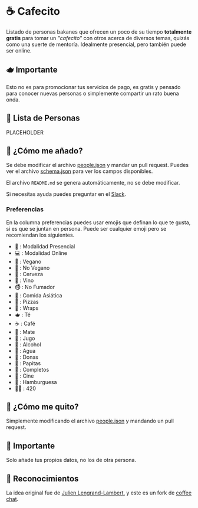 # ☕ Cafecito

Listado de personas bakanes que ofrecen un poco de su tiempo **totalmente gratis** para tomar un _"cafecito"_ con otros acerca de diversos temas, quizás como una suerte de mentoría. Idealmente presencial, pero también puede ser online.

## 🫖 Importante

Esto no es para promocionar tus servicios de pago, es gratis y pensado para conocer nuevas personas
o simplemente compartir un rato buena onda.

## 🍪 Lista de Personas

PLACEHOLDER

## 🍰 ¿Cómo me añado?

Se debe modificar el archivo [people.json](https://github.com/devschile/cafecito/blob/main/people.json) y mandar un pull request. Puedes ver el archivo [schema.json](https://github.com/devschile/cafecito/blob/main/schema.json) para ver los campos disponibles.

El archivo `README.md` se genera automáticamente, no se debe modificar.

Si necesitas ayuda puedes preguntar en el [Slack](https://join.slack.com/t/devschile/shared_invite/zt-28po3lsc2-XZd7gJzd_sKl6RJqnYqFkw).

### Preferencias

En la columna preferencias puedes usar emojis que definan lo que te gusta, si es que se juntan en persona.
Puede ser cualquier emoji pero se recomiendan los siguientes.

- 👥 : Modalidad Presencial
- 💻 : Modalidad Online
- 🌱 : Vegano
- 🍖 : No Vegano
- 🍺 : Cerveza
- 🍷 : Vino
- 🚭 : No Fumador
- 🍜 : Comida Asiática
- 🍕 : Pizzas
- 🌯 : Wraps
- 🫖 : Té
- ☕ : Café
- 🧉 : Mate
- 🍹 : Jugo
- 🥂 : Alcohol
- 🚰 : Agua
- 🍩 : Donas
- 🍟 : Papitas
- 🌭 : Completos
- 🍿 : Cine
- 🍔 : Hamburguesa
- 😶‍🌫️ : 420
  

## 🌿 ¿Cómo me quito?

Simplemente modificando el archivo [people.json](https://github.com/devschile/cafecito/blob/main/people.json) y mandando un pull request.

## 🧉 Importante

Solo añade tus propios datos, no los de otra persona.

## 🌱 Reconocimientos

La idea original fue de [Julien Lengrand-Lambert.](https://www.linkedin.com/in/julienlengrand/)
y este es un fork de [coffee chat](https://github.com/fharper/coffeechat/tree/main).
